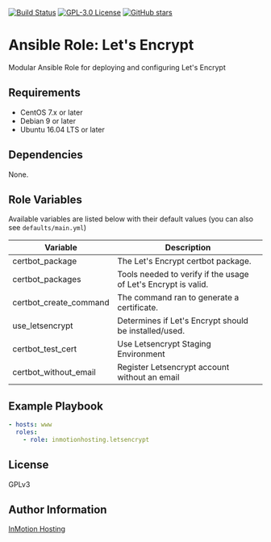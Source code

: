 [![Build Status](https://travis-ci.org/inmotionhosting/ansible-role-letsencrypt.png?branch=master)](https://travis-ci.org/inmotionhosting/ansible-role-letsencrypt) [![GPL-3.0 License](https://img.shields.io/github/license/inmotionhosting/ansible-role-letsencrypt.svg?color=blue)](https://github.com/inmotionhosting/ansible-role-letsencrypt/blob/master/LICENSE) [![GitHub stars](https://img.shields.io/github/stars/inmotionhosting/ansible-role-letsencrypt.svg)](https://github.com/inmotionhosting/ansible-role-letsencrypt/stargazers)

# Ansible Role: Let's Encrypt

Modular Ansible Role for deploying and configuring Let's Encrypt

## Requirements

* CentOS 7.x or later
* Debian 9 or later
* Ubuntu 16.04 LTS or later

## Dependencies

None.

## Role Variables

Available variables are listed below with their default values (you can also see `defaults/main.yml`)

| Variable | Description |
| -------- | ----------- |
| certbot_package | The Let's Encrypt certbot package.
| certbot_packages | Tools needed to verify if the usage of Let's Encrypt is valid.
| certbot_create_command | The command ran to generate a certificate.
| use_letsencrypt | Determines if Let's Encrypt should be installed/used.
| certbot_test_cert | Use Letsencrypt Staging Environment
| certbot_without_email | Register Letsencrypt account without an email

## Example Playbook

```yaml
- hosts: www
  roles:
    - role: inmotionhosting.letsencrypt
```

## License

GPLv3

## Author Information

[InMotion Hosting](https://inmotionhosting.com)
